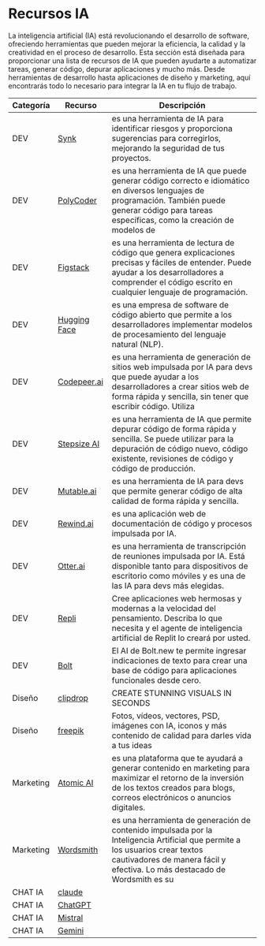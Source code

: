 # Recursos IA
La inteligencia artificial (IA) está revolucionando el desarrollo de software, ofreciendo herramientas que pueden mejorar la eficiencia, la calidad y la creatividad en el proceso de desarrollo. Esta sección está diseñada para proporcionar una lista de recursos de IA que pueden ayudarte a automatizar tareas, generar código, depurar aplicaciones y mucho más. Desde herramientas de desarrollo hasta aplicaciones de diseño y marketing, aquí encontrarás todo lo necesario para integrar la IA en tu flujo de trabajo.

| Categoría | Recurso | Descripción |
|---|---|---|
| DEV | [Synk](https://snyk.io/) | es una herramienta de IA para identificar riesgos y proporciona sugerencias para corregirlos, mejorando la seguridad de tus proyectos. |
| DEV | [PolyCoder](https://github.com/VHellendoorn/Code-LMs)  | es una herramienta de IA que puede generar código correcto e idiomático en diversos lenguajes de programación. También puede generar código para tareas específicas, como la creación de modelos de  |aprendizaje automático o el desarrollo de aplicaciones web.
| DEV | [Figstack](https://www.figstack.com/)  | es una herramienta de lectura de código que genera explicaciones precisas y fáciles de entender. Puede ayudar a los desarrolladores a comprender el código escrito en cualquier lenguaje de programación. |
| DEV | [Hugging Face](https://huggingface.co/) | es una empresa de software de código abierto que permite a los desarrolladores implementar modelos de procesamiento del lenguaje natural (NLP). |
| DEV | [Codepeer.ai](https://www.codepeer.ai/)  | es una herramienta de generación de sitios web impulsada por IA para devs que puede ayudar a los desarrolladores a crear sitios web de forma rápida y sencilla, sin tener que escribir código. Utiliza  |muchas técnicas que se encuentran en otras herramientas de IA, incluido el aprendizaje automático y el procesamiento del lenguaje natural, para generar sitios web que sean receptivos, accesibles y compatibles con SEO.
| DEV | [Stepsize AI](https://stepsize.com/) | es una herramienta de IA que permite depurar código de forma rápida y sencilla. Se puede utilizar para la depuración de código nuevo, código existente, revisiones de código y código de producción. |
| DEV | [Mutable.ai](http://mutable.ai/) | es una herramienta de IA para devs que permite generar código de alta calidad de forma rápida y sencilla. |
| DEV | [Rewind.ai](https://www.rewind.ai/)  | es una aplicación web de documentación de código y procesos impulsada por IA. |
| DEV | [Otter.ai](http://otter.ai/) | es una herramienta de transcripción de reuniones impulsada por IA. Está disponible tanto para dispositivos de escritorio como móviles y es una de las IA para devs más elegidas. |
| DEV | [Repli](https://replit.com) | Cree aplicaciones web hermosas y modernas a la velocidad del pensamiento. Describa lo que necesita y el agente de inteligencia artificial de Replit lo creará por usted. |
| DEV | [Bolt](https://bolt.new/) | El AI de Bolt.new te permite ingresar indicaciones de texto para crear una base de código para aplicaciones funcionales desde cero. |
| Diseño | [clipdrop](https://clipdrop.co/) | CREATE STUNNING VISUALS IN SECONDS |
| Diseño | [freepik](https://www.freepik.es/) | Fotos, vídeos, vectores, PSD, imágenes con IA, iconos y más contenido de calidad para darles vida a tus ideas |
| Marketing | [Atomic AI](https://www.radintel.ai/atomic-ai-editor) | es una plataforma que te ayudará a generar contenido en marketing para maximizar el retorno de la inversión de los textos creados para blogs, correos electrónicos o anuncios digitales. |
| Marketing |  [Wordsmith](https://www.ai-wordsmith.com/) | es una herramienta de generación de contenido impulsada por la Inteligencia Artificial que permite a los usuarios crear textos cautivadores de manera fácil y efectiva. Lo más destacado de Wordsmith es su  |accesibilidad, ya que es completamente gratuita, brindando a los creadores de contenido la oportunidad de explorar su creatividad sin ningún costo adicional.
| CHAT IA  | [claude](https://claude.ai/) | |
| CHAT IA  | [ChatGPT](https://chatgpt.com/) |  |
| CHAT IA  | [Mistral](https://chat.mistral.ai/) |  |
| CHAT IA  | [Gemini](https://gemini.google.com/app) |  |